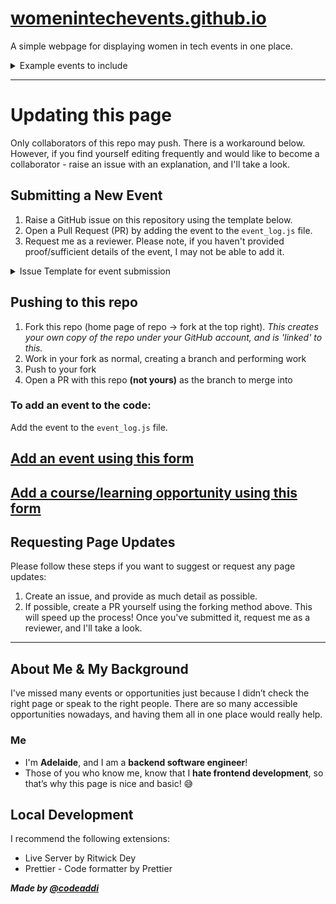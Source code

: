 # [womenintechevents.github.io](https://adelaidebaron.github.io/womenintechevents.github.io/)

A simple webpage for displaying women in tech events in one place.

<details>
  <summary>Example events to include</summary>

- **Online events**
- **Global events**
- **Regional events**
- **Courses**
- **Online opportunities**
- **Grants & bursaries**
- **Mentorship programs**

**_(not a limitation)_**

</details>

---

# Updating this page

Only collaborators of this repo may push. There is a workaround below. However, if you find yourself editing frequently and would like to become a collaborator - raise an issue with an explanation, and I'll take a look.

## Submitting a New Event

1. Raise a GitHub issue on this repository using the template below.
2. Open a Pull Request (PR) by adding the event to the `event_log.js` file.
3. Request me as a reviewer. Please note, if you haven't provided proof/sufficient details of the event, I may not be able to add it.

<details> 
<summary> Issue Template for event submission </summary>
  
  Fill out the following details to the best of your abilities. 
  ```
  {
    date: "yyyy-mm-dd",
    time: "6:30 PM",
    finish_time: "8:30 PM",
    title: "",
    location: "",
    country: "",
    coordinates: { longitude: "", latitude: "" },
    cost: "",
    audience: "",
    description: "",
    event_type: "",
    link: "",
    women_focussed: "✅❌",
  },
```
  <add any other info/notes here> 
  
</details>

## Pushing to this repo

1. Fork this repo (home page of repo -> fork at the top right). _This creates your own copy of the repo under your GitHub account, and is 'linked' to this._
2. Work in your fork as normal, creating a branch and performing work
3. Push to your fork
4. Open a PR with this repo **(not yours)** as the branch to merge into

### To add an event to the code:

Add the event to the `event_log.js` file.

## [Add an event using this form](https://docs.google.com/forms/d/1ddbjShFsWmDSXdW9e_uVGQllfLwNbXxrRkOkH818sa8/edit?pli=1)

## [Add a course/learning opportunity using this form](https://forms.gle/5NernY5jdfXjhpaFA)

## Requesting Page Updates

Please follow these steps if you want to suggest or request any page updates:

1. Create an issue, and provide as much detail as possible.
2. If possible, create a PR yourself using the forking method above. This will speed up the process! Once you've submitted it, request me as a reviewer, and I'll take a look.

---

## About Me & My Background

I've missed many events or opportunities just because I didn’t check the right page or speak to the right people. There are so many accessible opportunities nowadays, and having them all in one place would really help.

### Me

- I'm **Adelaide**, and I am a **backend software engineer**!
- Those of you who know me, know that I **hate frontend development**, so that’s why this page is nice and basic! 😅

## Local Development

I recommend the following extensions:

- Live Server by Ritwick Dey
- Prettier - Code formatter by Prettier

**_Made by [@codeaddi](https://www.instagram.com/codeaddi/)_**
